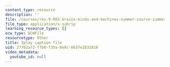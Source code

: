 ```yaml
---
content_type: resource
description: ''
file: /courses/res-9-003-brains-minds-and-machines-summer-course-summer-2015/27762a72ffb8f35a8e8c6637e1b32816_S7M9hXsCRFI.srt
file_type: application/x-subrip
learning_resource_types: []
ocw_type: OCWFile
resourcetype: Other
title: 3play caption file
uid: 27762a72-ffb8-f35a-8e8c-6637e1b32816
video_metadata:
  youtube_id: null
---
```

